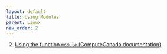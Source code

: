 ```yaml
---
layout: default
title: Using Modules
parent: Linux
nav_order: 2
---
```


2. [Using the function `module` (ComputeCanada documentation)][using-module]

[using-module]: https://docs.computecanada.ca/wiki/Utiliser_des_modules/en
